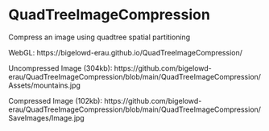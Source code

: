 # QuadTreeImageCompression
Compress an image using quadtree spatial partitioning
<p>WebGL: https://bigelowd-erau.github.io/QuadTreeImageCompression/</p>
<p>Uncompressed Image (304kb): https://github.com/bigelowd-erau/QuadTreeImageCompression/blob/main/QuadTreeImageCompression/Assets/mountains.jpg</p>
<p>Compressed Image (102kb): https://github.com/bigelowd-erau/QuadTreeImageCompression/blob/main/QuadTreeImageCompression/SaveImages/Image.jpg</p>
